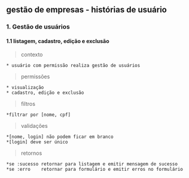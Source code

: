 ## gestão de empresas - histórias de usuário

### 1. Gestão de usuários
#### 1.1 listagem, cadastro, edição e exclusão
> contexto

    * usuário com permissão realiza gestão de usuários

> permissões

    * visualização
    * cadastro, edição e exclusão


> filtros

    *filtrar por [nome, cpf]

> validações

    *[nome, login] não podem ficar em branco
    *[login] deve ser único

> retornos

    *se :sucesso retornar para listagem e emitir mensagem de sucesso
    *se :erro    retornar para formulário e emitir erros no formulário

